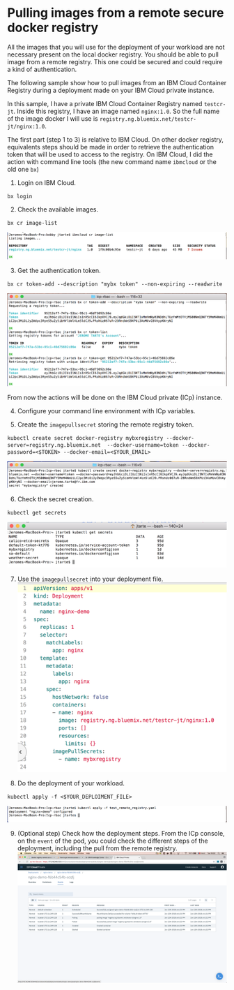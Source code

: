 # Pulling images from a remote secure docker registry

All the images that you will use for the deployment of your workload are not necessary present on the local docker registry. You should be able to pull image from a remote registry. This one could be secured and could require a kind of authentication.

The following sample show how to pull images from an IBM Cloud Container Registry during a deployment made on your IBM Cloud private instance.

In this sample, I have a private IBM Cloud Container Registry named `testcr-jt`. Inside this registry, I have an image named `nginx:1.0`. So the full name of the image docker I will use is `registry.ng.bluemix.net/testcr-jt/nginx:1.0`.

The first part (step 1 to 3) is relative to IBM Cloud. On other docker registry, equivalents steps should be made in order to retrieve the authentication token that will be used to access to the registry. On IBM Cloud, I did the action with command line tools (the new command name  `ibmcloud` or the old one `bx`)

1. Login on IBM Cloud.
 ```
 bx login
 ```

2. Check the available images.
```
bx cr image-list
```
![Image list](./images/secure_registry_pull_1.png)

3. Get the authentication token.
```
bx cr token-add --description "mybx token" --non-expiring --readwrite
```
![token creation](./images/secure_registry_pull_2.png)

  From now the actions will be done on the IBM Cloud private (ICp) instance.

4. Configure your command line environment with ICp variables.

5. Create the `imagepullsecret` storing the remote registry token.
```
kubectl create secret docker-registry mybxregistry --docker-server=registry.ng.bluemix.net  --docker-username=token --docker-password=<$TOKEN> --docker-email=<$YOUR_EMAIL>
```
![secret creation](./images/secure_registry_pull_3.png)

6. Check the secret creation.
```
kubectl get secrets
```
![secrets list](./images/secure_registry_pull_6.png)

7. Use the `imagepullsecret` into your deployment file.
![deployment yaml file](./images/secure_registry_pull_4.png)

8. Do the deployment of your workload.
```
kubectl apply -f <$YOUR_DEPLOIMENT_FILE>
```
![Deploy](./images/secure_registry_pull_5.png)

9. (Optional step) Check how the deployment steps. From the ICp console, on the `event` of the pod, you could check the different steps of the deployment, including the pull from the remote registry.
![Pod deployment events](./images/secure_registry_pull_7.png)
